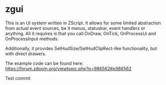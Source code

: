 # zgui

This is an UI system written in ZScript.
It allows for some limited abstraction from actual event sources, be it menus, statusbar, event handlers or anything.
All it requires is that you call OnDraw, OnTick, OnProcessUi and OnProcessInput methods.

Additionally, it provides SetHudSize/SetHudClipRect-like functionality, but with direct drawers.

The example code can be found here: https://forum.zdoom.org/viewtopic.php?p=986562#p986562

Test commit
